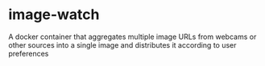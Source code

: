 # image-watch
A docker container that aggregates multiple image URLs from webcams or other sources into a single image and distributes it according to user preferences

